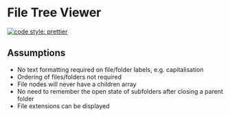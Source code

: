# File Tree Viewer

[![code style: prettier](https://img.shields.io/badge/code_style-prettier-ff69b4.svg?style=flat-square)](https://github.com/prettier/prettier)

## Assumptions

- No text formatting required on file/folder labels, e.g. capitalisation
- Ordering of files/folders not required
- File nodes will never have a children array
- No need to remember the open state of subfolders after closing a parent folder
- File extensions can be displayed
